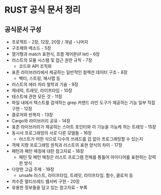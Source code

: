 # RUST 공식 문서 정리

## 공식문서 구성

- 프로젝트 - 2장, 12장, 20장 / 개념 - 나머지
- 구조체와 메소드 - 5장
- 열거형과 match 표현식, 흐름 제어문(if let) - 6장
- 러스트의 모듈 시스템 및 접근 권한 규칙 - 7장
  - 코드와 API 조직화
- 표준 라이브러리에서 제공하는 일반적인 컬렉션 데이터 구조 - 8장
  - 벡터, 스트링, 해시맵 등
- 러스트의 에러 처리 철학과 기술 - 9장
- 제네릭, 트레잇, 라이프타임 - 10장
- 테스트에 관한 모든 것 - 11장
- 파일 내에서 텍스트를 검색하는 grep 커맨드 라인 도구가 제공하는 기능 일부 직접 구현 - 12장
- 클로저와 반복자 - 13장
- Cargo와 라이브러리 공유 - 14장
- 표준 라이브러리가 제공하는 스마트 포인터와 이 기능을 가능케 하는 트레잇 - 15장
- 동시서 프로그래밍의 서로 다른 모델들 - 16장
  - 러스트가 어떤 식으로 다수의 쓰레드를 겁 없이 프로그래밍할 수 있는지
- 객체 지향 프로그래밍 원칙과 러스트의 표현 양식의 차이 - 17장
- 패턴과 패턴 매칭에 대한 참고자료 - 18장
  - 패턴 및 패턴 매칭은 러스트 프로그램 전체를 통틀어 아이디어를 표현하는 강력한 방식
- 다양한 고급 주제 - 19장
  - unsafe 러스트, 라이프타임, 트레잇, 라이프타임. 함수, 클로저 등
- 저수준 멀티쓰레드 웹서버 구현 - 20장
- 유용한 정보들을 담고 있는 참고자료 - 부록
